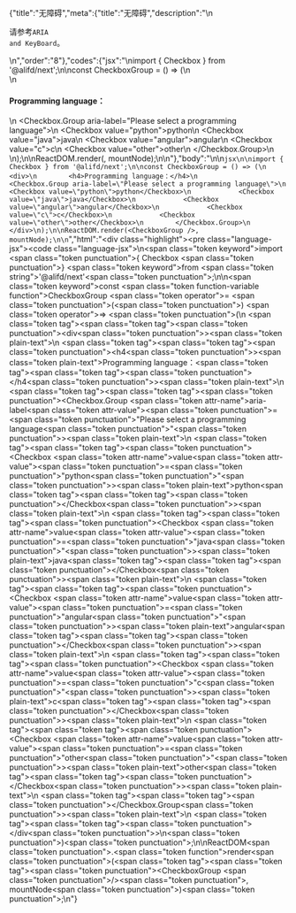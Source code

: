 {"title":"无障碍","meta":{"title":"无障碍","description":"\n<p>请参考<code>ARIA and KeyBoard</code>。</p>\n","order":"8"},"codes":{"jsx":"\nimport { Checkbox } from '@alifd/next';\n\nconst CheckboxGroup = () => (\n    <div>\n        <h4>Programming language：</h4>\n        <Checkbox.Group aria-label=\"Please select a programming language\">\n            <Checkbox value=\"python\">python</Checkbox>\n            <Checkbox value=\"java\">java</Checkbox>\n            <Checkbox value=\"angular\">angular</Checkbox>\n            <Checkbox value=\"c\">c</Checkbox>\n            <Checkbox value=\"other\">other</Checkbox>\n        </Checkbox.Group>\n    </div>\n);\n\nReactDOM.render(<CheckboxGroup />, mountNode);\n\n"},"body":"\n\n````jsx\n\nimport { Checkbox } from '@alifd/next';\n\nconst CheckboxGroup = () => (\n    <div>\n        <h4>Programming language：</h4>\n        <Checkbox.Group aria-label=\"Please select a programming language\">\n            <Checkbox value=\"python\">python</Checkbox>\n            <Checkbox value=\"java\">java</Checkbox>\n            <Checkbox value=\"angular\">angular</Checkbox>\n            <Checkbox value=\"c\">c</Checkbox>\n            <Checkbox value=\"other\">other</Checkbox>\n        </Checkbox.Group>\n    </div>\n);\n\nReactDOM.render(<CheckboxGroup />, mountNode);\n\n````","html":"<script>(function(){\"use strict\";\n\nvar _next = require(\"@alifd/next\");\n\nvar CheckboxGroup = function CheckboxGroup() {\n    return React.createElement(\n        \"div\",\n        null,\n        React.createElement(\n            \"h4\",\n            null,\n            \"Programming language\\uFF1A\"\n        ),\n        React.createElement(\n            _next.Checkbox.Group,\n            { \"aria-label\": \"Please select a programming language\" },\n            React.createElement(\n                _next.Checkbox,\n                { value: \"python\" },\n                \"python\"\n            ),\n            React.createElement(\n                _next.Checkbox,\n                { value: \"java\" },\n                \"java\"\n            ),\n            React.createElement(\n                _next.Checkbox,\n                { value: \"angular\" },\n                \"angular\"\n            ),\n            React.createElement(\n                _next.Checkbox,\n                { value: \"c\" },\n                \"c\"\n            ),\n            React.createElement(\n                _next.Checkbox,\n                { value: \"other\" },\n                \"other\"\n            )\n        )\n    );\n};\n\nReactDOM.render(React.createElement(CheckboxGroup, null), mountNode);})()</script><div class=\"highlight\"><pre class=\"language-jsx\"><code class=\"language-jsx\">\n<span class=\"token keyword\">import</span> <span class=\"token punctuation\">{</span> Checkbox <span class=\"token punctuation\">}</span> <span class=\"token keyword\">from</span> <span class=\"token string\">'@alifd/next'</span><span class=\"token punctuation\">;</span>\n\n<span class=\"token keyword\">const</span> <span class=\"token function-variable function\">CheckboxGroup</span> <span class=\"token operator\">=</span> <span class=\"token punctuation\">(</span><span class=\"token punctuation\">)</span> <span class=\"token operator\">=></span> <span class=\"token punctuation\">(</span>\n    <span class=\"token tag\"><span class=\"token tag\"><span class=\"token punctuation\">&lt;</span>div</span><span class=\"token punctuation\">></span></span><span class=\"token plain-text\">\n        </span><span class=\"token tag\"><span class=\"token tag\"><span class=\"token punctuation\">&lt;</span>h4</span><span class=\"token punctuation\">></span></span><span class=\"token plain-text\">Programming language：</span><span class=\"token tag\"><span class=\"token tag\"><span class=\"token punctuation\">&lt;/</span>h4</span><span class=\"token punctuation\">></span></span><span class=\"token plain-text\">\n        </span><span class=\"token tag\"><span class=\"token tag\"><span class=\"token punctuation\">&lt;</span>Checkbox.Group</span> <span class=\"token attr-name\">aria-label</span><span class=\"token attr-value\"><span class=\"token punctuation\">=</span><span class=\"token punctuation\">\"</span>Please select a programming language<span class=\"token punctuation\">\"</span></span><span class=\"token punctuation\">></span></span><span class=\"token plain-text\">\n            </span><span class=\"token tag\"><span class=\"token tag\"><span class=\"token punctuation\">&lt;</span>Checkbox</span> <span class=\"token attr-name\">value</span><span class=\"token attr-value\"><span class=\"token punctuation\">=</span><span class=\"token punctuation\">\"</span>python<span class=\"token punctuation\">\"</span></span><span class=\"token punctuation\">></span></span><span class=\"token plain-text\">python</span><span class=\"token tag\"><span class=\"token tag\"><span class=\"token punctuation\">&lt;/</span>Checkbox</span><span class=\"token punctuation\">></span></span><span class=\"token plain-text\">\n            </span><span class=\"token tag\"><span class=\"token tag\"><span class=\"token punctuation\">&lt;</span>Checkbox</span> <span class=\"token attr-name\">value</span><span class=\"token attr-value\"><span class=\"token punctuation\">=</span><span class=\"token punctuation\">\"</span>java<span class=\"token punctuation\">\"</span></span><span class=\"token punctuation\">></span></span><span class=\"token plain-text\">java</span><span class=\"token tag\"><span class=\"token tag\"><span class=\"token punctuation\">&lt;/</span>Checkbox</span><span class=\"token punctuation\">></span></span><span class=\"token plain-text\">\n            </span><span class=\"token tag\"><span class=\"token tag\"><span class=\"token punctuation\">&lt;</span>Checkbox</span> <span class=\"token attr-name\">value</span><span class=\"token attr-value\"><span class=\"token punctuation\">=</span><span class=\"token punctuation\">\"</span>angular<span class=\"token punctuation\">\"</span></span><span class=\"token punctuation\">></span></span><span class=\"token plain-text\">angular</span><span class=\"token tag\"><span class=\"token tag\"><span class=\"token punctuation\">&lt;/</span>Checkbox</span><span class=\"token punctuation\">></span></span><span class=\"token plain-text\">\n            </span><span class=\"token tag\"><span class=\"token tag\"><span class=\"token punctuation\">&lt;</span>Checkbox</span> <span class=\"token attr-name\">value</span><span class=\"token attr-value\"><span class=\"token punctuation\">=</span><span class=\"token punctuation\">\"</span>c<span class=\"token punctuation\">\"</span></span><span class=\"token punctuation\">></span></span><span class=\"token plain-text\">c</span><span class=\"token tag\"><span class=\"token tag\"><span class=\"token punctuation\">&lt;/</span>Checkbox</span><span class=\"token punctuation\">></span></span><span class=\"token plain-text\">\n            </span><span class=\"token tag\"><span class=\"token tag\"><span class=\"token punctuation\">&lt;</span>Checkbox</span> <span class=\"token attr-name\">value</span><span class=\"token attr-value\"><span class=\"token punctuation\">=</span><span class=\"token punctuation\">\"</span>other<span class=\"token punctuation\">\"</span></span><span class=\"token punctuation\">></span></span><span class=\"token plain-text\">other</span><span class=\"token tag\"><span class=\"token tag\"><span class=\"token punctuation\">&lt;/</span>Checkbox</span><span class=\"token punctuation\">></span></span><span class=\"token plain-text\">\n        </span><span class=\"token tag\"><span class=\"token tag\"><span class=\"token punctuation\">&lt;/</span>Checkbox.Group</span><span class=\"token punctuation\">></span></span><span class=\"token plain-text\">\n    </span><span class=\"token tag\"><span class=\"token tag\"><span class=\"token punctuation\">&lt;/</span>div</span><span class=\"token punctuation\">></span></span>\n<span class=\"token punctuation\">)</span><span class=\"token punctuation\">;</span>\n\nReactDOM<span class=\"token punctuation\">.</span><span class=\"token function\">render</span><span class=\"token punctuation\">(</span><span class=\"token tag\"><span class=\"token tag\"><span class=\"token punctuation\">&lt;</span>CheckboxGroup</span> <span class=\"token punctuation\">/></span></span><span class=\"token punctuation\">,</span> mountNode<span class=\"token punctuation\">)</span><span class=\"token punctuation\">;</span>\n</code></pre></div>"}